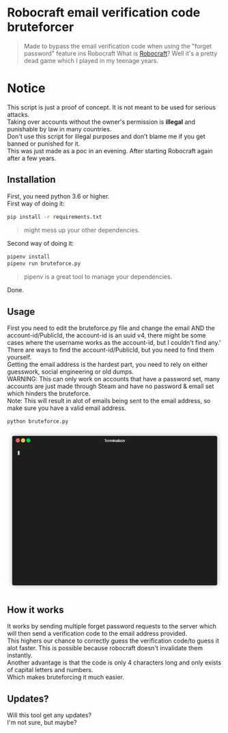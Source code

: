 # Robocraft email verification code bruteforcer

> Made to bypass the email verification code when using the "forget password" feature ins Robocraft
> What is [Robocraft](https://robocraftgame.com/)? Well it's a pretty dead game which I played in my teenage years.

# Notice
This script is just a proof of concept. It is not meant to be used for serious attacks. <br>
Taking over accounts without the owner's permission is <b>illegal</b> and punishable by law in many countries. <br>
Don't use this script for illegal purposes and don't blame me if you get banned or punished for it. <br>
This was just made as a poc in an evening. After starting Robocraft again after a few years.




## Installation

First, you need python 3.6 or higher. <br>
First way of doing it:
```bash
pip install -r requirements.txt
```
> might mess up your other dependencies.

Second way of doing it:
```bash
pipenv install
pipenv run bruteforce.py
```
> pipenv is a great tool to manage your dependencies.

Done.

## Usage

First you need to edit the bruteforce.py file and change the email AND the account-id/PublicId, the account-id is an uuid v4, there might be some cases where the username works as the
account-id, but I couldn't find any.'<br>
There are ways to find the account-id/PublicId, but you need to find them yourself.<br>
Getting the email address is the hardest part, you need to rely on either guesswork, social engineering or old dumps.<br>
WARNING: This can only work on accounts that have a password set, many accounts are just made through Steam and have no password & email set which hinders the bruteforce.<br>
Note: This will result in alot of emails being sent to the email address, so make sure you have a valid email address.<br>

```bash
python bruteforce.py
```

![gifdemo](git/showcase.gif)

## How it works

It works by sending multiple forget password requests to the server which will then send a verification code to the email address provided.<br>
This highers our chance to correctly guess the verification code/to guess it alot faster. This is possible because robocraft doesn't invalidate them instantly.<br>
Another advantage is that the code is only 4 characters long and only exists of capital letters and numbers.<br>
Which makes bruteforcing it much easier.

## Updates?

Will this tool get any updates?<br>
I'm not sure, but maybe?